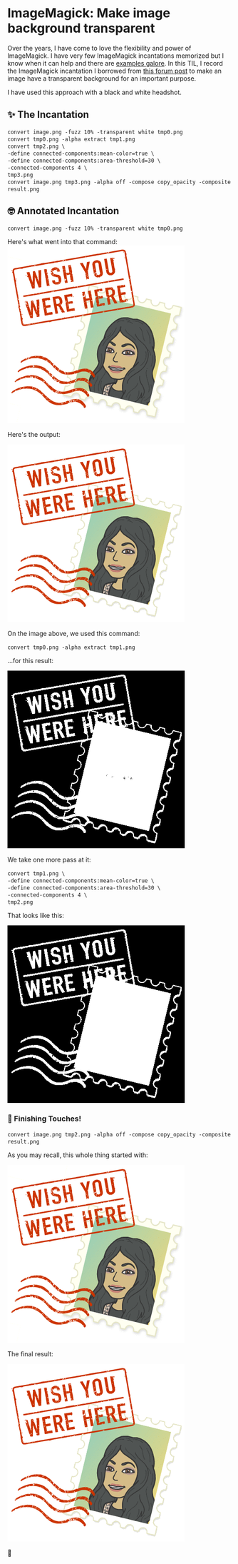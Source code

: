 # ImageMagick: Make image background transparent

Over the years, I have come to love the flexibility and power of ImageMagick. I have very few ImageMagick incantations memorized but I know when it can help and there are [examples galore](https://imagemagick.org/Usage/basics/). In this TIL, I record the ImageMagick incantation I borrowed from [this forum post](https://www.imagemagick.org/discourse-server/viewtopic.php?p=154186) to make an image have a transparent background for an important purpose.

I have used this approach with a black and white headshot.    

## ✨ The Incantation

```
convert image.png -fuzz 10% -transparent white tmp0.png
convert tmp0.png -alpha extract tmp1.png
convert tmp2.png \
-define connected-components:mean-color=true \
-define connected-components:area-threshold=30 \
-connected-components 4 \
tmp3.png
convert image.png tmp3.png -alpha off -compose copy_opacity -composite result.png 
```


## 🤓 Annotated Incantation

```
convert image.png -fuzz 10% -transparent white tmp0.png
```

Here's what went into that command:
![](bitmoji-original.png)


Here's the output:

![](bitmoji-tmp0.png)

On the image above, we used this command:


```
convert tmp0.png -alpha extract tmp1.png
```

...for this result:

![](bitmoji-tmp1.png)


We take one more pass at it:

```
convert tmp1.png \
-define connected-components:mean-color=true \
-define connected-components:area-threshold=30 \
-connected-components 4 \
tmp2.png
```

That looks like this:

![](bitmoji-tmp2.png)

### 🔮 Finishing Touches! 

```
convert image.png tmp2.png -alpha off -compose copy_opacity -composite result.png
```

As you may recall, this whole thing started with:

![](bitmoji-original.png)

The final result:

![](bitmoji-result.png)


🎉
